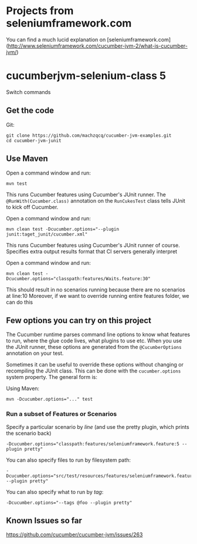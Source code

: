 # Projects from seleniumframework.com

You can find a much lucid explanation on [seleniumframework.com] (http://www.seleniumframework.com/cucumber-jvm-2/what-is-cucumber-jvm/)

# cucumberjvm-selenium-class 5

Switch commands

## Get the code

Git:

    git clone https://github.com/machzqcq/cucumber-jvm-examples.git
    cd cucumber-jvm-junit

## Use Maven

Open a command window and run:

    mvn test

This runs Cucumber features using Cucumber's JUnit runner. The `@RunWith(Cucumber.class)` annotation on the `RunCukesTest`
class tells JUnit to kick off Cucumber.

Open a command window and run:

    mvn clean test -Dcucumber.options="--plugin junit:taget_junit/cucumber.xml"

This runs Cucumber features using Cucumber's JUnit runner of course. Specifies extra output
results format that CI servers generally interpret

Open a command window and run:

    mvn clean test -Dcucumber.options="classpath:features/Waits.feature:30"

This should result in no scenarios running because there are no scenarios at line:10
Moreover, if we want to override running entire features folder, we can do this



## Few options you can try on this project

The Cucumber runtime parses command line options to know what features to run, where the glue code lives, what plugins to use etc.
When you use the JUnit runner, these options are generated from the `@CucumberOptions` annotation on your test.

Sometimes it can be useful to override these options without changing or recompiling the JUnit class. This can be done with the
`cucumber.options` system property. The general form is:

Using Maven:

    mvn -Dcucumber.options="..." test


### Run a subset of Features or Scenarios

Specify a particular scenario by *line* (and use the pretty plugin, which prints the scenario back)

    -Dcucumber.options="classpath:features/seleniumframework.feature:5 --plugin pretty"

You can also specify files to run by filesystem path:

    -Dcucumber.options="src/test/resources/features/seleniumframework.feature:4 --plugin pretty"

You can also specify what to run by *tag*:

    -Dcucumber.options="--tags @foo --plugin pretty"

## Known Issues so far

https://github.com/cucumber/cucumber-jvm/issues/263
